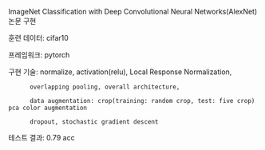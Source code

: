 ImageNet Classification with Deep Convolutional Neural Networks(AlexNet) 논문 구현

훈련 데이터: cifar10

프레임워크: pytorch

구현 기술: 
          normalize, activation(relu), Local Response Normalization,

          overlapping pooling, overall architecture, 
          
          data augmentation: crop(training: random crop, test: five crop) pca color augmentation
          
          dropout, stochastic gradient descent
          
테스트 결과: 0.79 acc
